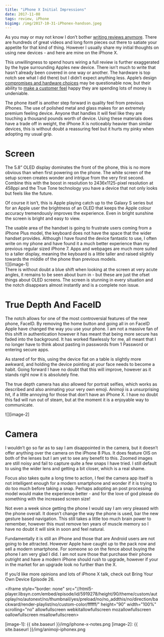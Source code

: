 ```yaml
---
title: "iPhone X Initial Impressions"
date: 2017-11-08
tags: review, iPhone
bigimg: /img/2017-10-31-iPhonex-handson.jpeg
---
```

As you may or may not know I don’t bother [writing reviews anymore][1]. There are hundreds of great videos and long form pieces out there to satiate your appetite for that kind of thing. However I usually share my initial thoughts on using new devices - and here are mine on the iPhone X.

This unwillingness to spend hours wiring a full review is further exaggerated by the hype surrounding Apples new device. There isn’t much to write that hasn’t already been covered in one way or another. The hardware is top notch see what I did there) but I didn’t expect anything less. Apple’s design [compromises and hardware choices][2] may be questionable now, but their ability to [make a customer feel][3] happy they are spending lots of money is undeniable.

The phone itself is another step forward in quality feel from previous iPhones. The use of polished metal and glass makes for an extremely premium feeling device. Anyone that handles it will feel like they are touching a thousand pounds worth of device. Using these materials does have a trade off in weight, the iPhone X is noticeably heavier than similar devices, this is without doubt a reassuring feel but it hurts my pinky when adopting my usual grip.

# Screen
The 5.8” OLED display dominates the front of the phone, this is no more obvious than when first powering on the phone. The white screen of the setup screen creates wonder and intrigue from the very first second. Combine this with the boost in resolution to 2436x1125-pixel resolution at 458ppi and the True Tone technology you have a device that not only looks but feels like the future.

Of course it isn’t, this is Apple playing catch up to the Galaxy S series but for an Apple user the brightness of an OLED that keeps the Apple colour accuracy tremendously improves the experience. Even in bright sunshine the screen is bright and easy to view.

The usable area of the handset is going to frustrate users coming from a iPhone Plus model, the keyboard does not have the space that the wider handset provides. Although I have found the device fantastic to use, I often write on my phone and have found it a much better experience than my previous regular sized iPhone 7. Apps and webpages are much more suited to a taller display, meaning the keyboard is a little taller and raised slightly towards the middle of the phone  than previous models.
<br>![][image-1]<br>
There is without doubt a blue shift when looking at the screen at very acute angles, it remains to be seen about burn in - but these are just the ofset things about OLED screens. The screen is stunning in every situation and the notch disappears almost instantly and is a complete non issue.

# True Depth And FaceID
The notch allows for one of the most controversial features of the new phone, FaceID. By removing the home button and going all in on FaceID Apple have changed the way you use your phone. I am not a massive fan of this shift in authentication however it has meant that being more secure has faded into the background. It has worked flawlessly for me, all meant that I no longer have to think about pasting in passwords from 1 Password or entering secure apps.

As stared of for this, using the device flat on a table is slightly more awkward, and holding the device pointing at your face needs to become a habit. Going forward I have no doubt that this will improve, however as it stands right now it is absolutely fine.

The true depth camera has also allowed for portrait selfies, which works as described and also animating your very own emoji. Animoji is a unsurprising hit, if a little annoying for those that don’t have an iPhone X. I have no doubt this fad will run out of steam, but at the moment it is a enjoyable way to communicate.

![][image-2]

# Camera
I wouldn’t go so far as to say I am disappointed in the camera, but it doesn’t offer anything over the camera on the iPhone 8 Plus. It does feature OIS on both of the lenses but I am yet to see any benefit to this. Zoomed images are still noisy and fail to capture quite a few snaps I have tried.  I still default to using the wider lens and getting a bit closer, which is a real shame.

Focus also takes quite a long time to action, I feel the camera app itself is not intelligent enough for a modern smartphone and wonder if it is trying to do too much before taking a snap. Perhaps adopting an post processing model would make the experience better - and for the love of god please do something with the increased screen size!

Not even a week since getting the phone I would say I am very pleased with the phone overall. It doesn’t change the way the phone is used, bar the new gesture based navigation. This still takes a little too much brain power to remember, however this must remove ten years of muscle memory so I have no doubt it will sink in soon and feel natural.

Fundamentally it is still an iPhone and those that are Android users are not going to be attracted. However Apple have caught up to the pack now and sell a modern smartphone. For someone so on the fence about buying the phone I am very glad I did. I am not sure those that purchase their phone outright and have a modern iPhone should rush to upgrade, however if your in the market for an upgrade look no further than the X.

If you’d like more opinions and lots of iPhone X talk, check out Bring Your Own Device Episode 26.

\<iframe style="border: none" src="//html5-player.libsyn.com/embed/episode/id/5919278/height/90/theme/custom/autoplay/no/autonext/no/thumbnail/yes/preload/no/no\_addthis/no/direction/backward/render-playlist/no/custom-color/ffffff/" height="90" width="100%" scrolling="no"  allowfullscreen webkitallowfullscreen mozallowfullscreen oallowfullscreen msallowfullscreen\></iframe>

[1]:	https://www.gr36.com/post/2017-07-07-ipad-pro-initial-impressions/
[2]:	https://www.gr36.com/post/2017-10-06-apple-design-failing/
[3]:	https://www.gr36.com/post/2017-11-06-apples-service-advantage/

[image-1]:	{{ site.baseurl }}/img/iphone-x-notes.png
[image-2]:	{{ site.baseurl }}/img/animoji-iphonex.png
